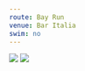 ```yaml
---
route: Bay Run 
venue: Bar Italia
swim: no
---
```


<!-- content goes here, uses markdown -->

<!-- images will automatically be shown, if put in images/ttt/. must match the date of the ride, in format YYYY-MM-DD. can be jpg or png -->

![](../images/ttt/2025-09-18.png)
![](../images/ttt/2025-09-18.jpg)
